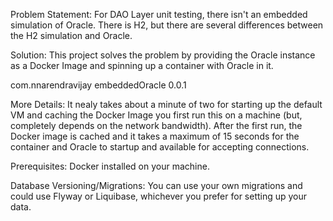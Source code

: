 Problem Statement: For DAO Layer unit testing, there isn't an embedded simulation of Oracle. There is H2, but there are several differences between the H2 simulation and Oracle.

Solution: This project solves the problem by providing the Oracle instance as a Docker Image and spinning up a container with Oracle in it. 

<dependency>
  <groupId>com.nnarendravijay</groupId>
  <artifactId>embeddedOracle</artifactId>
  <version>0.0.1</version>
</dependency>
 
More Details: It nealy takes about a minute of two for starting up the default VM and caching the Docker Image you first run this on a machine (but, completely depends on the network bandwidth). After the first run, the Docker image is cached and it takes a maximum of 15 seconds for the container and Oracle to startup and available for accepting connections.

Prerequisites: Docker installed on your machine.

Database Versioning/Migrations: You can use your own migrations and could use Flyway or Liquibase, whichever you prefer for setting up your data. 

